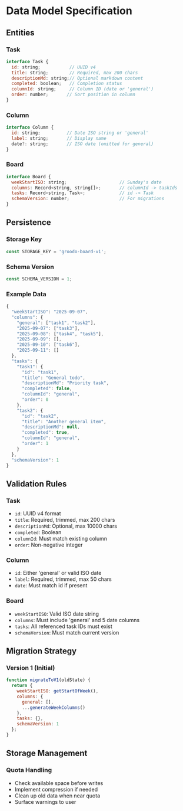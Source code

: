 # Data Model Specification

## Entities

### Task
```javascript
interface Task {
  id: string;           // UUID v4
  title: string;        // Required, max 200 chars
  descriptionMd: string;// Optional markdown content
  completed: boolean;   // Completion status
  columnId: string;     // Column ID (date or 'general')
  order: number;       // Sort position in column
}
```

### Column
```javascript
interface Column {
  id: string;          // Date ISO string or 'general'
  label: string;       // Display name
  date?: string;       // ISO date (omitted for general)
}
```

### Board
```javascript
interface Board {
  weekStartISO: string;                    // Sunday's date
  columns: Record<string, string[]>;       // columnId -> taskIds
  tasks: Record<string, Task>;             // id -> Task
  schemaVersion: number;                   // For migrations
}
```

## Persistence

### Storage Key
```javascript
const STORAGE_KEY = 'groodo-board-v1';
```

### Schema Version
```javascript
const SCHEMA_VERSION = 1;
```

### Example Data
```javascript
{
  "weekStartISO": "2025-09-07",
  "columns": {
    "general": ["task1", "task2"],
    "2025-09-07": ["task3"],
    "2025-09-08": ["task4", "task5"],
    "2025-09-09": [],
    "2025-09-10": ["task6"],
    "2025-09-11": []
  },
  "tasks": {
    "task1": {
      "id": "task1",
      "title": "General todo",
      "descriptionMd": "Priority task",
      "completed": false,
      "columnId": "general",
      "order": 0
    },
    "task2": {
      "id": "task2",
      "title": "Another general item",
      "descriptionMd": null,
      "completed": true,
      "columnId": "general",
      "order": 1
    }
  },
  "schemaVersion": 1
}
```

## Validation Rules

### Task
- `id`: UUID v4 format
- `title`: Required, trimmed, max 200 chars
- `descriptionMd`: Optional, max 10000 chars
- `completed`: Boolean
- `columnId`: Must match existing column
- `order`: Non-negative integer

### Column
- `id`: Either 'general' or valid ISO date
- `label`: Required, trimmed, max 50 chars
- `date`: Must match id if present

### Board
- `weekStartISO`: Valid ISO date string
- `columns`: Must include 'general' and 5 date columns
- `tasks`: All referenced task IDs must exist
- `schemaVersion`: Must match current version

## Migration Strategy

### Version 1 (Initial)
```javascript
function migrateToV1(oldState) {
  return {
    weekStartISO: getStartOfWeek(),
    columns: {
      general: [],
      ...generateWeekColumns()
    },
    tasks: {},
    schemaVersion: 1
  };
}
```

## Storage Management

### Quota Handling
- Check available space before writes
- Implement compression if needed
- Clean up old data when near quota
- Surface warnings to user
